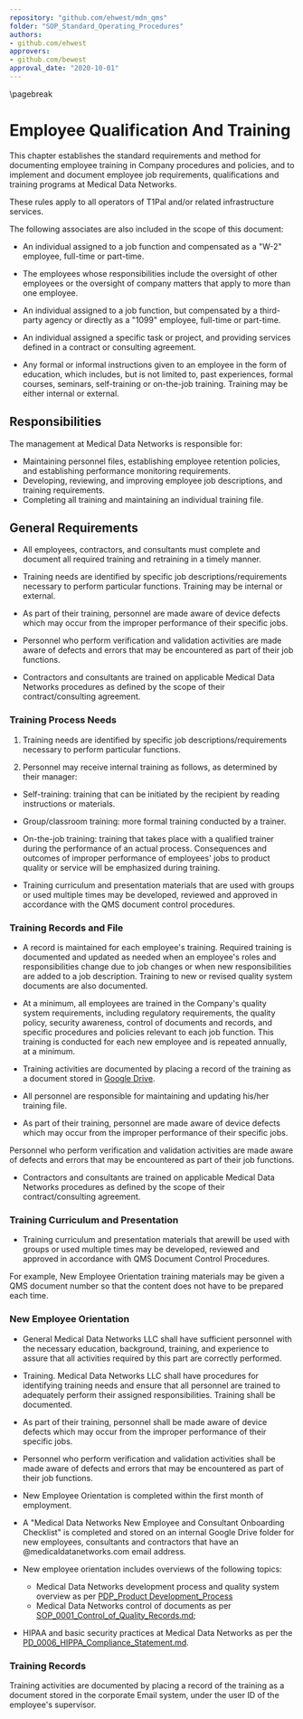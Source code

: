 ```yaml
---
repository: "github.com/ehwest/mdn_qms"
folder: "SOP_Standard_Operating_Procedures"
authors:
- github.com/ehwest
approvers:
- github.com/bewest
approval_date: "2020-10-01"
---
```


\pagebreak

# Employee Qualification And Training


This chapter establishes the standard requirements and method for documenting employee training in Company procedures and policies, and to implement and document employee job requirements, qualifications and training programs at Medical Data Networks.

These rules apply to all operators of T1Pal and/or related infrastructure services.

The following associates are also included in the scope of this document:

* An individual assigned to a job function and compensated as a &quot;W-2&quot; employee, full-time or part-time.

* The employees whose responsibilities include the oversight of other employees or the oversight of company matters that apply to more than one employee.

* An individual assigned to a job function, but compensated by a third-party agency or directly as a &quot;1099&quot; employee, full-time or part-time.

* An individual assigned a specific task or project, and providing services defined in a contract or consulting agreement.

* Any formal or informal instructions given to an employee in the form of education, which includes, but is not limited to, past experiences, formal courses, seminars, self-training or on-the-job training. Training may be either internal or external.

## Responsibilities

The management at Medical Data Networks is responsible for:
* Maintaining personnel files, establishing employee retention policies, and establishing performance monitoring requirements.
* Developing, reviewing, and improving employee job descriptions, and training requirements.
* Completing all training and maintaining an individual training file.

## General Requirements
 * All employees, contractors, and consultants must complete and document all required training and retraining in a timely manner.
 
 * Training needs are identified by specific job descriptions/requirements necessary to perform particular functions. Training may be internal or external.
 
 * As part of their training, personnel are made aware of device defects which may occur from the improper performance of their specific jobs.
 
 * Personnel who perform verification and validation activities are made aware of defects and errors that may be encountered as part of their job functions.
 
 * Contractors and consultants are trained on applicable Medical Data Networks procedures as defined by the scope of their contract/consulting agreement.

### Training Process Needs

1. Training needs are identified by specific job descriptions/requirements necessary to perform particular functions.

2. Personnel may receive internal training as follows, as determined by their manager:

 *  Self-training: training that can be initiated by the recipient by reading instructions or materials.
 
 *  Group/classroom training: more formal training conducted by a trainer.
 
 *  On-the-job training: training that takes place with a qualified trainer during the performance of an actual process. Consequences and outcomes of improper performance of employees&#39; jobs to product quality or service will be emphasized during training.
 
 *  Training curriculum and presentation materials that are used with groups or used multiple times may be developed, reviewed and approved in accordance with the QMS document control procedures.

### Training Records and File
* A record is maintained for each employee&#39;s training. Required training is documented and updated as needed when an employee&#39;s roles and responsibilities change due to job changes or when new responsibilities are added to a job description. Training to new or revised quality system documents are also documented.

 * At a minimum, all employees are trained in the Company&#39;s quality system requirements, including regulatory requirements, the quality policy, security awareness, control of documents and records, and specific procedures and policies relevant to each job function. This training is conducted for each new employee and is repeated annually, at a minimum.
 
 * Training activities are documented by placing a record of the training as a document stored in [Google Drive](https://drive.google.com/open?id=0Bzqw_G5XWp9KYXBYazJfcGpHcGc).
 
 * All personnel are responsible for maintaining and updating his/her training file.
 
 * As part of their training, personnel are made aware of device defects which may occur from the improper performance of their specific jobs.
 
  Personnel who perform verification and validation activities are made aware of defects and errors that may be encountered as part of their job functions.
  
 * Contractors and consultants are trained on applicable Medical Data Networks procedures as defined by the scope of their contract/consulting agreement.

### Training Curriculum and Presentation

* Training curriculum and presentation materials that arewill be used with groups or used multiple times may be developed, reviewed and approved in accordance with QMS Document Control Procedures.

For example, New Employee Orientation training materials may be given a QMS document number so that the content does not have to be prepared each time.

### New Employee Orientation

* General 
Medical Data Networks LLC  shall have sufficient personnel with the necessary education, background, training, and experience to assure that all activities required by this part are correctly performed.

* Training. Medical Data Networks LLC shall have procedures for identifying training needs and ensure that all personnel are trained to adequately perform their assigned responsibilities. Training shall be documented.

* As part of their training, personnel shall be made aware of device defects which may occur from the improper performance of their specific jobs.

* Personnel who perform verification and validation activities shall be made aware of defects and errors that may be encountered as part of their job functions.

 *  New Employee Orientation is completed within the first month of employment.
 
 *  A "Medical Data Networks New Employee and Consultant Onboarding Checklist" is completed and stored on an internal Google Drive folder for new employees, consultants and contractors that have an @medicaldatanetworks.com email address.
 
 * New employee orientation includes overviews of the following topics:
 
   * Medical Data Networks development process and quality system overview as per [PDP_Product Development_Process](https://github.com/ehwest/mdn_qms/tree/master/PDP_Product_Development_Process)
   *  Medical Data Networks control of documents as per [SOP_0001_Control_of_Quality_Records.md](https://github.com/ehwest/mdn_qms/blob/master/SOP_Standard_Operating_Procedures/SOP_0001_Control_of_Quality_Records.md);
  
 * HIPAA and basic security practices at Medical Data Networks as per the [PD_0006_HIPPA_Compliance_Statement.md]( https://github.com/ehwest/mdn_qms/blob/master/PD_Product_Definition/PD_0006_HIPPA_Compliance_Statement.md).

### Training Records

Training activities are documented by placing a record of the training as a document stored in the corporate Email system, under the user ID of the employee's supervisor.

